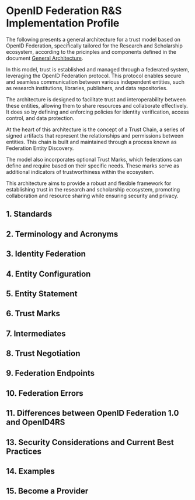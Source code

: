 # OpenID Federation R&S Implementation Profile

The following presents a general architecture for a trust model
based on OpenID Federation, specifically tailored for the
Research and Scholarship ecosystem,
according to the pricinples and components defined in the document
[General Architecture](OpenID4RS-General-Architecture.md).

In this model, trust is established and managed through a federated system,
leveraging the OpenID Federation protocol. This protocol enables secure and
seamless communication between various independent entities, such as
research institutions, libraries, publishers, and data repositories.

The architecture is designed to facilitate trust and interoperability
between these entities, allowing them to share resources and collaborate
effectively. It does so by defining and enforcing policies for
identity verification, access control, and data protection.

At the heart of this architecture is the concept of a Trust Chain,
a series of signed artifacts that represent the relationships and
permissions between entities. This chain is built and maintained
through a process known as Federation Entity Discovery.

The model also incorporates optional Trust Marks, which federations
can define and require based on their specific needs. These marks
serve as additional indicators of trustworthiness within the ecosystem.

This architecture aims to provide a robust and flexible framework
for establishing trust in the research and scholarship ecosystem, promoting
collaboration and resource sharing while ensuring security and privacy.


## 1. Standards
## 2. Terminology and Acronyms
## 3. Identity Federation
## 4. Entity Configuration
## 5. Entity Statement
## 6. Trust Marks
## 7. Intermediates
## 8. Trust Negotiation
## 9. Federation Endpoints
## 10. Federation Errors
## 11. Differences between OpenID Federation 1.0 and OpenID4RS
## 13. Security Considerations and Current Best Practices
## 14. Examples
## 15. Become a Provider
